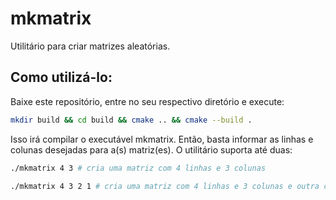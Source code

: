 # mkmatrix

Utilitário para criar matrizes aleatórias.

## Como utilizá-lo:

Baixe este repositório, entre no seu respectivo diretório e execute:

```sh
mkdir build && cd build && cmake .. && cmake --build .
```

Isso irá compilar o executável mkmatrix. Então, basta informar as linhas e colunas desejadas para a(s) matriz(es). O utilitário suporta até duas:

```sh
./mkmatrix 4 3 # cria uma matriz com 4 linhas e 3 colunas 
```
```sh
./mkmatrix 4 3 2 1 # cria uma matriz com 4 linhas e 3 colunas e outra com 2 linhas e 1 coluna
```
